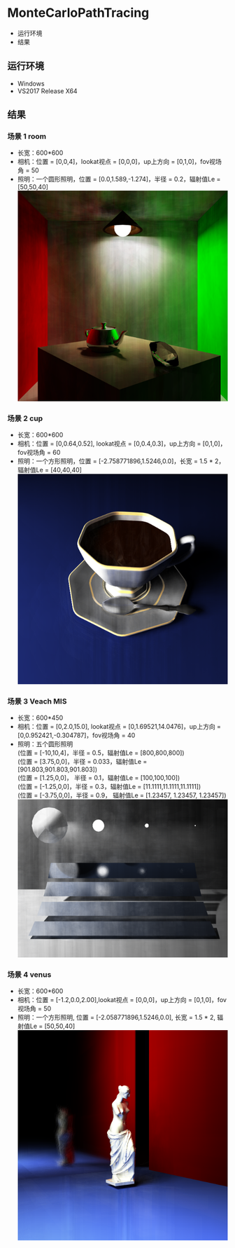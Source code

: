 # MonteCarloPathTracing
* 运行环境
* 结果

## 运行环境
* Windows
* VS2017 Release X64

## 结果
### 场景 1 room
* 长宽：600*600
* 相机：位置 = [0,0,4]，lookat视点 = [0,0,0]，up上方向 = [0,1,0]，fov视场角 = 50
* 照明：一个圆形照明，位置 = [0.0,1.589,-1.274]，半径 = 0.2，辐射值Le = [50,50,40]<br>
![](imgs/0_100.bmp)
### 场景 2 cup
* 长宽：600*600
* 相机：位置 = [0,0.64,0.52], lookat视点 = [0,0.4,0.3]，up上方向 = [0,1,0]，fov视场角 = 60
* 照明：一个方形照明，位置 = [-2.758771896,1.5246,0.0]，长宽 = 1.5 * 2，辐射值Le = [40,40,40]<br>
![](imgs/1_100.bmp)
### 场景 3 Veach MIS
* 长宽：600*450
* 相机：位置 = [0,2.0,15.0], lookat视点 = [0,1.69521,14.0476]，up上方向 = [0,0.952421,-0.304787]，fov视场角 = 40
* 照明：五个圆形照明<br>
(位置 = [-10,10,4]，半径 = 0.5，辐射值Le = [800,800,800])<br>
(位置 = [3.75,0,0]，半径 = 0.033，辐射值Le = [901.803,901.803,901.803])<br>
(位置 = [1.25,0,0]， 半径 = 0.1，辐射值Le = [100,100,100])<br>
(位置 = [-1.25,0,0]，半径 = 0.3，辐射值Le = [11.1111,11.1111,11.1111])<br>
(位置 = [-3.75,0,0]，半径 = 0.9， 辐射值Le = [1.23457, 1.23457, 1.23457])<br>
![](imgs/2_90.bmp)
### 场景 4 venus
* 长宽：600*600
* 相机：位置 = [-1.2,0.0,2.00],lookat视点 = [0,0,0]，up上方向 = [0,1,0]，fov视场角 = 50
* 照明：一个方形照明, 位置 = [-2.058771896,1.5246,0.0], 长宽 = 1.5 * 2, 辐射值Le = [50,50,40]<br>
![](imgs/3_90.bmp)
